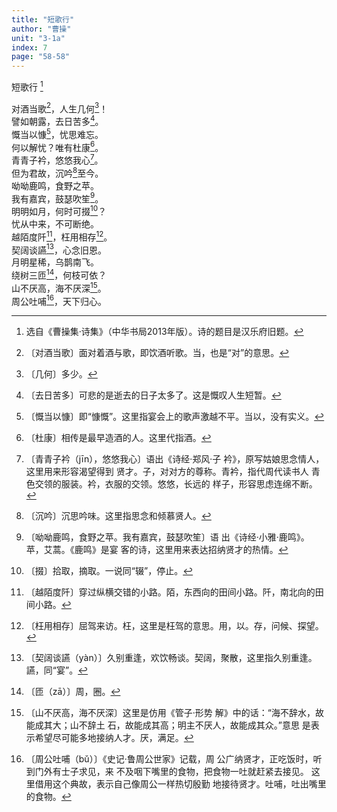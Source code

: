 ```yaml
---
title: "短歌行"
author: "曹操"
unit: "3-1a"
index: 7
page: "58-58"
---
```


短歌行
[^1-a]

对酒当歌[^1-b]，人生几何[^1-c]！  
譬如朝露，去日苦多[^1-d]。  
慨当以慷[^1-e]，忧思难忘。  
何以解忧？唯有杜康[^1-f]。  
青青子衿，悠悠我心[^1-g]。  
但为君故，沉吟[^1-h]至今。  
呦呦鹿鸣，食野之苹。  
我有嘉宾，鼓瑟吹笙[^1-i]。  
明明如月，何时可掇[^1-j]？  
忧从中来，不可断绝。  
越陌度阡[^1-k]，枉用相存[^1-l]。  
契阔谈讌[^1-m]，心念旧恩。  
月明星稀，乌鹊南飞。  
绕树三匝[^1-n]，何枝可依？  
山不厌高，海不厌深[^1-o]。  
周公吐哺[^1-p]，天下归心。  

[^1-a]:  选自《曹操集·诗集》（中华书局2013年版）。诗的题目是汉乐府旧题。
[^1-b]:  〔对酒当歌〕面对着酒与歌，即饮酒听歌。当，也是“对”的意思。
[^1-c]:  〔几何〕多少。
[^1-d]:  〔去日苦多〕可悲的是逝去的日子太多了。这是慨叹人生短暂。
[^1-e]:  〔慨当以慷〕即“慷慨”。这里指宴会上的歌声激越不平。当以，没有实义。
[^1-f]:  〔杜康〕相传是最早造酒的人。这里代指酒。
[^1-g]:  〔青青子衿（jīn），悠悠我心〕语出《诗经·郑风·子
    衿》，原写姑娘思念情人，这里用来形容渴望得到
    贤才。子，对对方的尊称。青衿，指代周代读书人
    青色交领的服装。衿，衣服的交领。悠悠，长远的
    样子，形容思虑连绵不断。
[^1-h]:  〔沉吟〕沉思吟味。这里指思念和倾慕贤人。
[^1-i]:  〔呦呦鹿鸣，食野之苹。我有嘉宾，鼓瑟吹笙〕语
    出《诗经·小雅·鹿鸣》。苹，艾蒿。《鹿鸣》是宴
    客的诗，这里用来表达招纳贤才的热情。
[^1-j]:  〔掇〕拾取，摘取。一说同“辍”，停止。
[^1-k]:  〔越陌度阡〕穿过纵横交错的小路。陌，东西向的田间小路。阡，南北向的田间小路。
[^1-l]:  〔枉用相存〕屈驾来访。枉，这里是枉驾的意思。用，以。存，问候、探望。
[^1-m]:  〔契阔谈讌（yàn）〕久别重逢，欢饮畅谈。契阔，聚散，这里指久别重逢。讌，同“宴”。
[^1-n]:  〔匝（zā）〕周，圈。
[^1-o]:  〔山不厌高，海不厌深〕这里是仿用《管子·形势
    解》中的话：“海不辞水，故能成其大；山不辞土
    石，故能成其高；明主不厌人，故能成其众。”意思
    是表示希望尽可能多地接纳人才。厌，满足。
[^1-p]:  〔周公吐哺（bǔ）〕《史记·鲁周公世家》记载，周
    公广纳贤才，正吃饭时，听到门外有士子求见，来
    不及咽下嘴里的食物，把食物一吐就赶紧去接见。
    这里借用这个典故，表示自己像周公一样热切殷勤
    地接待贤才。吐哺，吐出嘴里的食物。
